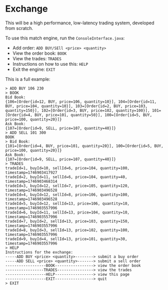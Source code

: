 # Exchange
This will be a high performance, low-latency trading system, developed from scratch.

To use this match engine, run the `ConsoleInterface.java`:

- Add order: `ADD BUY/SEll <price> <quantity>`
- View the order book: `BOOK`
- View the trades: `TRADES`
- Instructions on how to use this: `HELP`
- Exit the engine: `EXIT`


This is a full example:
```commandline
> ADD BUY 106 230
> BOOK
Bid Book:
{106=[Order{id=12, BUY, price=106, quantity=10}], 104=[Order{id=11, BUY, price=104, quantity=10}], 103=[Order{id=2, BUY, price=103, quantity=150}], 102=[Order{id=3, BUY, price=102, quantity=100}], 101=[Order{id=4, BUY, price=101, quantity=50}], 100=[Order{id=5, BUY, price=100, quantity=20}]}
Ask Book:
{107=[Order{id=9, SELL, price=107, quantity=40}]}
> ADD SELL 101 300
BOOK
> Bid Book:
{101=[Order{id=4, BUY, price=101, quantity=20}], 100=[Order{id=5, BUY, price=100, quantity=20}]}
Ask Book:
{107=[Order{id=9, SELL, price=107, quantity=40}]}
> TRADES
tradeId=1, buyId=10, sellId=6, price=104, quantity=100, timestamp=1746903417927
tradeId=2, buyId=11, sellId=6, price=104, quantity=40, timestamp=1746903468314
tradeId=3, buyId=12, sellId=7, price=105, quantity=120, timestamp=1746903496528
tradeId=4, buyId=12, sellId=8, price=106, quantity=100, timestamp=1746903496528
tradeId=5, buyId=12, sellId=13, price=106, quantity=10, timestamp=1746903557996
tradeId=6, buyId=11, sellId=13, price=104, quantity=10, timestamp=1746903557996
tradeId=7, buyId=2, sellId=13, price=103, quantity=150, timestamp=1746903557996
tradeId=8, buyId=3, sellId=13, price=102, quantity=100, timestamp=1746903557996
tradeId=9, buyId=4, sellId=13, price=101, quantity=30, timestamp=1746903557996
> HELP
Instructions for the exchange:
-----ADD BUY <price> <quantity>--------> submit a buy order
-----ADD SELL <price> <quantity>-------> submit a sell order
------------------BOOK-----------------> view the order book
-----------------TRADES----------------> view the trades
------------------HELP-----------------> view this page
------------------EXIT-----------------> quit
> EXIT
```